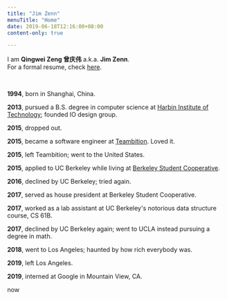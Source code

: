 ```yaml
---
title: "Jim Zenn"
menuTitle: "Home"
date: 2019-06-18T12:16:00+08:00
content-only: true

---
```


I am **Qingwei Zeng 曾庆伟** a.k.a. **Jim Zenn**.<br>For a formal resume, check [here](/resume).

<br>

**1994**, born in Shanghai, China.

**2013**, pursued a B.S. degree in computer science at [Harbin Institute of Technology](https://en.wikipedia.org/wiki/Harbin\_Institute\_of\_Technology); founded IO design group.

**2015**, dropped out.

**2015**, became a software engineer at [Teambition](https://www.teambition.com/). Loved it.

**2015**, left Teambition; went to the United States.

**2015**, applied to UC Berkeley while living at [Berkeley Student Cooperative](https://en.wikipedia.org/wiki/Berkeley\_Student\_Cooperative).

**2016**, declined by UC Berkeley; tried again.

**2017**, served as house president at Berkeley Student Cooperative.

**2017**, worked as a lab assistant at UC Berkeley's notorious data structure course, CS 61B.

**2017**, declined by UC Berkeley again; went to UCLA instead pursuing a degree in math.

**2018**, went to Los Angeles; haunted by how rich everybody was.

**2019**, left Los Angeles.

**2019**, interned at Google in Mountain View, CA.

<div class="now-sep">
  <span>now</span>
  <div></div>
</div>
